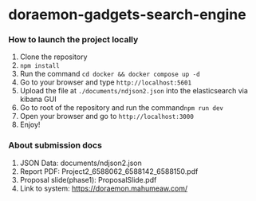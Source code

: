 # doraemon-gadgets-search-engine

### How to launch the project locally

1. Clone the repository
2. `npm install`
3. Run the command `cd docker && docker compose up -d`
4. Go to your browser and type `http://localhost:5601`
5. Upload the file at `./documents/ndjson2.json` into the elasticsearch via kibana GUI
6. Go to root of the repository and run the command`npm run dev`
7. Open your browser and go to `http://localhost:3000`
8. Enjoy!

### About submission docs
1. JSON Data: documents/ndjson2.json
2. Report PDF: Project2_6588062_6588142_6588150.pdf
3. Proposal slide(phase1): ProposalSlide.pdf
4. Link to system: https://doraemon.mahumeaw.com/
